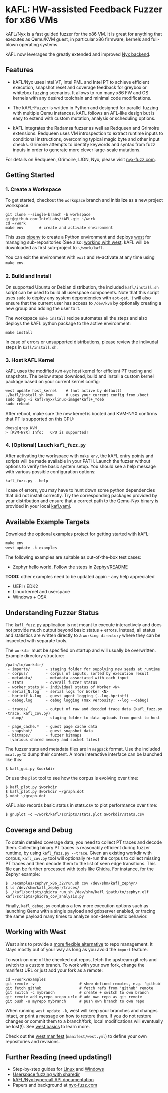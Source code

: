 # kAFL: HW-assisted Feedback Fuzzer for x86 VMs

kAFL/Nyx is a fast guided fuzzer for the x86 VM. It is great for anything that
executes as Qemu/KVM guest, in particular x86 firmware, kernels and full-blown
operating systems.

kAFL now leverages the greatly extended and improved [Nyx backend](https://nyx-fuzz.com).

## Features

- kAFL/Nyx uses Intel VT, Intel PML and Intel PT to achieve efficient execution,
  snapshot reset and coverage feedback for greybox or whitebox fuzzing scenarios.
  It allows to run many x86 FW and OS kernels with any desired toolchain and
  minimal code modifications.

- The kAFL-Fuzzer is written in Python and designed for parallel fuzzing with
  multiple Qemu instances. kAFL follows an AFL-like design but is easy to
  extend with custom mutation, analysis or scheduling options.

- kAFL integrates the Radamsa fuzzer as well as Redqueen and Grimoire extensions.
  Redqueen uses VM introspection to extract runtime inputs to conditional
  instructions, overcoming typical magic byte and other input checks. Grimoire
  attempts to identify keywords and syntax from fuzz inputs in order to generate
  more clever large-scale mutations.

For details on Redqueen, Grimoire, IJON, Nyx, please visit [nyx-fuzz.com](https://nyx-fuzz.com).

## Getting Started

### 1. Create a Workspace

To get started, checkout the `workspace` branch and initialize as a new
project workspace:

```shell
git clone --single-branch -b workspace git@github.com:IntelLabs/kAFL.git ~/work
cd ~/work
make env       # create and activate environment
```

This uses [pipenv](https://pypi.org/project/pipenv/) to create a Python
environment and deploys [west](https://docs.zephyrproject.org/latest/guides/west/) for managing
sub-repositories (See also: [working with west](README.md#working-with-west).
kAFL will be downloaded as first sub-project to `~/work/kafl`.

You can exit the environment with `exit` and re-activate at any time using `make env`.

### 2. Build and Install

On supported Ubuntu or Debian distribution, the included `kafl/install.sh` script can
be used to build all userspace components. Note that this script uses `sudo`
to deploy any system dependencies with `apt-get`. It will also ensure that the
current user has access to `/dev/kvm` by optionally creating a new group and
adding the user to it.

The workspace `make install` recipe automates all the steps and also deploys the
kAFL python package to the active environment:

```shell
make install
```

In case of errors or unsupported distributions, please review the indivudal
steps in `kafl/install.sh`.

### 3. Host kAFL Kernel

kAFL uses the modified `KVM-Nyx` host kernel for efficient PT tracing and
snapshots. The below steps download, build and install a custom kernel package
based on your current kernel config:

```shell
west update host_kernel    # (not active by default)
./kafl/install.sh kvm      # uses your current config from /boot
sudo dpkg -i kafl/nyx/linux-image*kafl+_*deb
sudo reboot
```

After reboot, make sure the new kernel is booted and KVM-NYX confirms that PT is
supported on this CPU:

```shell
dmesg|grep KVM
> [KVM-NYX] Info:   CPU is supported!
```

### 4. (Optional) Lauch `kafl_fuzz.py`

After activating the workspace with `make env`, the kAFL entry points and
scripts will be made available in your PATH. Launch the fuzzer without options
to verify the basic system setup. You should see a help message with various
possible configuration options:

```shell
kafl_fuzz.py --help
```

I case of errors, you may have to hunt down some python dependencies that did
not install correctly. Try the corresponding packages provided by your
distribution and ensure that a correct path to the Qemu-Nyx binary is provided
in your local [kafl.yaml](kafl.yaml).


## Available Example Targets

Download the optional examples project for getting started with kAFL:

```
make env
west update -k examples
```

The following examples are suitable as out-of-the-box test cases:

- Zephyr hello world. Follow the steps in
  [Zephyr/README](https://github.com/IntelLabs/kafl.targets/tree/master/zephyr_x86_32)

__TODO:__ other examples need to be updated again - any help appreciated

  - UEFI / EDK2
  - Linux kernel and userspace
  - Windows + OSX


## Understanding Fuzzer Status

The `kafl_fuzz.py` application is not meant to execute interactively and does
not provide much output beyond basic status + errors. Instead, all status and
statistics are written directly to a `working directory` where they can be
inspected with separate tools.

 The `workdir` must be specified on startup and will usually be overwritten.
Example directory structure:

```
/path/to/workdir/
 - imports/       - staging folder for supplying new seeds at runtime
 - corpus/        - corpus of inputs, sorted by execution result
 - metadata/      - metadata associated with each input
 - stats          - overall fuzzer status
 - worker_stats_N - individual status of Worker <N>
 - serial_N.log   - serial logs for Worker <N>
 - hprintf_N.log  - guest agent logging (--log-hprintf)
 - debug.log      - debug logging (max verbosity: --log --debug)

 - traces/        - output of raw and decoded trace data (kafl_fuzz.py -trace, kafl_cov.py)
 - dump/          - staging folder to data uploads from guest to host

 - page_cache.*   - guest page cache data
 - snapshot/      - guest snapshot data
 - bitmaps/       - fuzzer bitmaps
  [various shared memory and socket files]
```

The fuzzer stats and metadata files are in `msgpack` format. Use the included `mcat.py`
to dump their content. A more interactive interface can be launched like this:

```
$ kafl_gui.py $workdir
```

Or use the `plot` tool to see how the corpus is evolving over time:

```
$ kafl_plot.py $workdir
$ kafl_plot.py $workdir ~/graph.dot
$ xdot ~/graph.dot
```

kAFL also records basic status in stats.csv to plot performance over time:

```
$ gnuplot -c ~/work/kafl/scripts/stats.plot $workdir/stats.csv
```

## Coverage and Debug

To obtain detailed coverage data, you need to collect PT traces and decode them.
Collecting binary PT traces is reasonably efficient during fuzzer runtime, by using
`kafl_fuzz.py --trace`. Given an existing workdir with corpus, `kafl_cov.py` tool
will optionally re-run the corpus to collect missing PT traces and then decode
them to the list of seen edge transitions. This file can be further processed
with tools like Ghidra. For instance, for the Zephyr example:

```
$ ./examples/zephyr_x86_32/run.sh cov /dev/shm/kafl_zephyr/
$ ls /dev/shm/kafl_zephyr/traces/
$ ./kafl/scripts/ghidra_run.sh /dev/shm/kafl $path/to/zephyr.elf kafl/scripts/ghidra_cov_analysis.py
```

Finally, `kafl_debug.py` contains a few more execution options such as launching Qemu with a single
payload and gdbserver enabled, or tracing the same payload many times to analyze non-deterministic behavior.


## Working with West

West aims to provide a [more flexible
alternative](https://docs.zephyrproject.org/latest/guides/west/why.html) to repo
management. It stays mostly out of your way as long as you avoid the `import`
feature.

To work on one of the checked out repos, fetch the upstream git refs and switch
to a custom branch. To work with your own fork, change the manifest URL or just add
your fork as a remote:

```
cd ~/work/examples
git remote -v                    # show defined remotes, e.g. 'github'
git fetch github                 # fetch refs from 'github' remote
git switch -c mybranch           # create + switch to own branch
git remote add myrepo <repo_url> # add own repo as git remote
git push -u myrepo mybranch      # push own branch to own repo
```

When running `west update -k`, west will keep your branches and changes intact,
or print a message on how to restore them. If you do not restore changes or
commit them to a branch/fork, local modifications will eventually be lost(!).
See [west basics](https://docs.zephyrproject.org/latest/guides/west/basics.html) to learn more. 

Check out the [west
manifest](https://docs.zephyrproject.org/latest/guides/west/manifest.html)
(`manifest/west.yml`) to define your own repositories and revisions.


## Further Reading (need updating!)

* Step-by-step guides for [Linux](docs/linux_tutorial.md) and [Windows](docs/windows_tutorial.md)
* [Userspace fuzzing with sharedir](docs/sharedir_tutorial.md)
* [kAFL/Nyx hypercall API documentation](docs/hypercall_api.md)
* Papers and background at [nyx-fuzz.com](https://nyx-fuzz.com)

